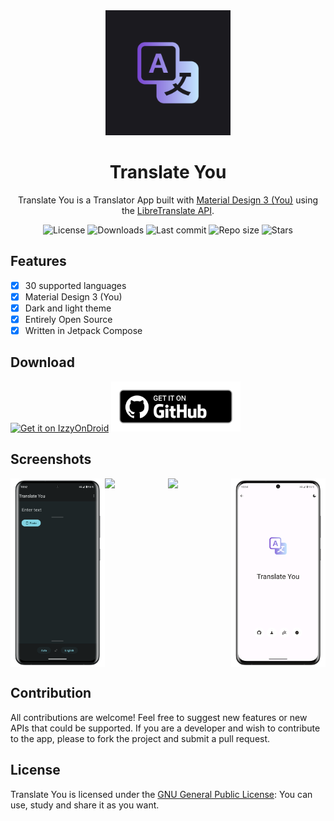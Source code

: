 <div align="center">
  <img width="200" height="200"src="fastlane/metadata/android/en-US/images/icon.png">
  <h1>Translate You</h1>
  <p>Translate You is a Translator App built with <a href="https://m3.material.io/">Material Design 3 (You)</a> using the <a href="https://github.com/LibreTranslate/LibreTranslate">LibreTranslate API</a>.</p>
  <div align="center">
    <img alt="License" src="https://img.shields.io/github/license/Bnyro/TranslateYou?color=c3e7ff&style=flat-square">
    <img alt="Downloads" src="https://img.shields.io/github/downloads/Bnyro/TranslateYou/total.svg?color=c3e7ff&style=flat-square">
    <img alt="Last commit" src="https://img.shields.io/github/last-commit/Bnyro/TranslateYou?color=c3e7ff&style=flat-square">
    <img alt="Repo size" src="https://img.shields.io/github/repo-size/Bnyro/TranslateYou?color=c3e7ff&style=flat-square">
    <img alt="Stars" src="https://img.shields.io/github/stars/Bnyro/TranslateYou?color=c3e7ff&style=flat-square">
    <br>
</div>
</div>

## Features

- [x] 30 supported languages
- [x] Material Design 3 (You)
- [x] Dark and light theme
- [x] Entirely Open Source
- [X] Written in Jetpack Compose 

## Download

[<img src="https://gitlab.com/IzzyOnDroid/repo/-/raw/master/assets/IzzyOnDroid.png" alt="Get it on IzzyOnDroid" height="80">](https://apt.izzysoft.de/fdroid/index/apk/com.bnyro.translate)
[<img src="ghbadge.png" alt="Get it on GitHub" height="80">](https://github.com/bnyro/translateyou/releases)

## Screenshots

<div style="display: flex;">
  <img src="fastlane/metadata/android/en-US/images/phoneScreenshots/translate.png" width=30%>
  <img src="fastlane/metadata/android/en-US/images/phoneScreenshots/options-1.png" width=30%>
  <img src="fastlane/metadata/android/en-US/images/phoneScreenshots/options-2.png" width=30%>
  <img src="fastlane/metadata/android/en-US/images/phoneScreenshots/about.png" width=30%>
</div>

## Contribution

All contributions are welcome!
Feel free to suggest new features or new APIs that could be supported.
If you are a developer and wish to contribute to the app, please to fork the project and submit a pull request.

## License

Translate You is licensed under the [GNU General Public License](https://www.gnu.org/licenses/gpl.html): You can use, study and share it as you want.
